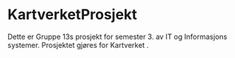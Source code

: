 # KartverketProsjekt
Dette er Gruppe 13s prosjekt for semester 3. av IT og Informasjons systemer. Prosjektet gjøres for Kartverket
.
